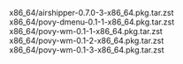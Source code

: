 x86_64/airshipper-0.7.0-3-x86_64.pkg.tar.zst<br>
x86_64/povy-dmenu-0.1-1-x86_64.pkg.tar.zst<br>
x86_64/povy-wm-0.1-1-x86_64.pkg.tar.zst<br>
x86_64/povy-wm-0.1-2-x86_64.pkg.tar.zst<br>
x86_64/povy-wm-0.1-3-x86_64.pkg.tar.zst<br>
